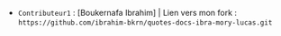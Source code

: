- `Contributeur1` : [Boukernafa Ibrahim] | Lien vers mon fork : `https://github.com/ibrahim-bkrn/quotes-docs-ibra-mory-lucas.git`
